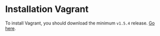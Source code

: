 Installation Vagrant
====================

To install Vagrant, you should download the minimum `v1.5.4` release. [Go
here](http://downloads.vagrantup.com/).

